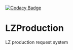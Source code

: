 [![Codacy Badge](https://api.codacy.com/project/badge/Grade/9450a794f7744af2b9fe403a5a59c2b5)](https://www.codacy.com/app/inferno_alex/LZProduction?utm_source=github.com&amp;utm_medium=referral&amp;utm_content=alexanderrichards/LZProduction&amp;utm_campaign=Badge_Grade)

# LZProduction
LZ production request system
